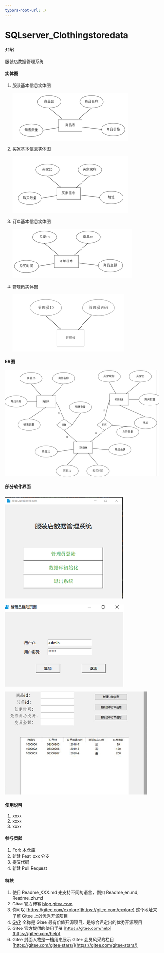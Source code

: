 ```yaml
---
typora-root-url: ./
---
```


# SQLserver_Clothingstoredata

#### 介绍
服装店数据管理系统

#### 实体图

1. 服装基本信息实体图

   ![](/picture/entity1.png)

2. 买家基本信息实体图

   ![](/picture/entity2.png)

3. 订单基本信息实体图

   ![](/picture/entity3.png)

4. 管理员实体图

   ![](/picture/entity4.png)

#### ER图

![](/picture/ER.png)


#### 部分软件界面

![](/picture/login.png)

![](/picture/systeam.png)

![](/picture/systeam2.png)

#### 使用说明

1.  xxxx
2.  xxxx
3.  xxxx

#### 参与贡献

1.  Fork 本仓库
2.  新建 Feat_xxx 分支
3.  提交代码
4.  新建 Pull Request


#### 特技

1.  使用 Readme\_XXX.md 来支持不同的语言，例如 Readme\_en.md, Readme\_zh.md
2.  Gitee 官方博客 [blog.gitee.com](https://blog.gitee.com)
3.  你可以 [https://gitee.com/explore](https://gitee.com/explore) 这个地址来了解 Gitee 上的优秀开源项目
4.  [GVP](https://gitee.com/gvp) 全称是 Gitee 最有价值开源项目，是综合评定出的优秀开源项目
5.  Gitee 官方提供的使用手册 [https://gitee.com/help](https://gitee.com/help)
6.  Gitee 封面人物是一档用来展示 Gitee 会员风采的栏目 [https://gitee.com/gitee-stars/](https://gitee.com/gitee-stars/)
